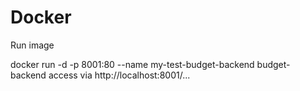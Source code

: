 # Docker

Run image

 docker run -d -p 8001:80 --name my-test-budget-backend budget-backend
 access via http://localhost:8001/...